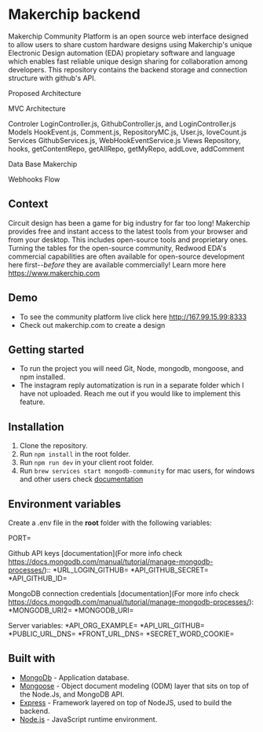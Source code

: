# Makerchip backend



Makerchip Community Platform is an open source web interface designed to allow users to share custom hardware designs using Makerchip's 
unique Electronic Design automation (EDA) propietary software and language which enables fast reliable unique design sharing for collaboration among 
developers. This repository contains the backend storage and connection structure with github's API.



Proposed Architecture





MVC Architecture


Controler
LoginController.js, GithubController.js, and LoginController.js
Models
HookEvent.js, Comment.js, RepositoryMC.js, User.js, loveCount.js
Services
GithubServices.js, WebHookEventService.js
Views
Repository, hooks, getContentRepo, getAllRepo, getMyRepo, addLove, addComment



Data Base Makerchip



Webhooks Flow





## Context


Circuit design has been a game for big industry for far too long! Makerchip provides free and instant access to the latest tools from your browser 
and from your desktop. This includes open-source tools and proprietary ones. Turning the tables for the open-source community, Redwood EDA's commercial 
capabilities are often available for open-source development here first--*before* they are available commercially!
Learn more here https://www.makerchip.com


## Demo

- To see the community platform live click here http://167.99.15.99:8333
- Check out makerchip.com to create a design

## Getting started

- To run the project you will need Git, Node, mongodb, mongoose, and npm installed.
- The instagram reply automatization is run in a separate folder which I have not uploaded. Reach me out if you would like to implement this feature.

## Installation

1. Clone the repository.
2. Run `npm install` in the root folder.
3. Run `npm run dev` in your client root folder.
4. Run `brew services start mongodb-community` for mac users, for windows and other users check [documentation](https://docs.mongodb.com/manual/tutorial/manage-mongodb-processes/)



## Environment variables

Create a .env file in the **root** folder with the following variables:

PORT=

Github API keys [documentation](For more info check https://docs.mongodb.com/manual/tutorial/manage-mongodb-processes/)::
*URL_LOGIN_GITHUB=
*API_GITHUB_SECRET=
*API_GITHUB_ID=

MongoDB connection credentials [documentation](For more info check https://docs.mongodb.com/manual/tutorial/manage-mongodb-processes/):
*MONGODB_URI2=
*MONGODB_URI=

Server variables:
*API_ORG_EXAMPLE=
*API_URL_GITHUB=
*PUBLIC_URL_DNS=
*FRONT_URL_DNS=
*SECRET_WORD_COOKIE=


## Built with

- [MongoDb](https://www.mongodb.com/) - Application database.
- [Mongoose](https://mongoosejs.com/) - Object document modeling (ODM) layer that sits on top of the Node.Js, and MongoDB API.
- [Express](https://expressjs.com/) - Framework layered on top of NodeJS, used to build the backend.
- [Node.js](https://nodejs.org/) - JavaScript runtime environment.


